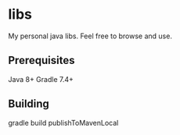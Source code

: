 # libs
My personal java libs. Feel free to browse and use.

## Prerequisites

Java 8+
Gradle 7.4+

## Building

gradle build publishToMavenLocal
